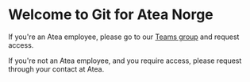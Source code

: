 # Welcome to Git for Atea Norge

If you're an Atea employee, please go to our [Teams group](https://teams.microsoft.com/l/team/19%3acca40059e240497893c6d3fb6e04c075%40thread.skype/conversations?groupId=acb5b867-ce73-465c-b885-6ef3f9f042c7&tenantId=65f51067-7d65-4aa9-b996-4cc43a0d7111) and request access.

If you're not an Atea employee, and you require access, please request through your contact at Atea.
